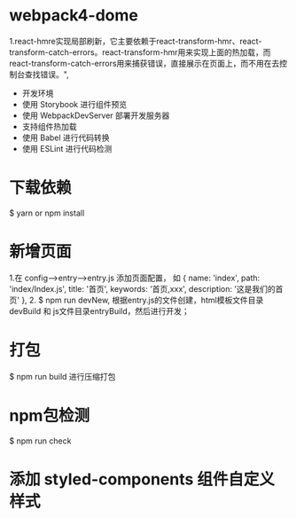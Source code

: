 # webpack4-dome
1.react-hmre实现局部刷新，它主要依赖于react-transform-hmr、react-transform-catch-errors。react-transform-hmr用来实现上面的热加载，而react-transform-catch-errors用来捕获错误，直接展示在页面上，而不用在去控制台查找错误。",

- 开发环境
- 使用 Storybook 进行组件预览
- 使用 WebpackDevServer 部署开发服务器
- 支持组件热加载
- 使用 Babel 进行代码转换
- 使用 ESLint 进行代码检测

# 下载依赖
$ yarn or npm install

# 新增页面
1.在 config-->entry-->entry.js 添加页面配置，
如 {
name: 'index',
path: 'index/Index.js',
title: '首页',
keywords: '首页,xxx',
description: '这是我们的首页'
},
2. $ npm run devNew, 根据entry.js的文件创建，html模板文件目录devBuild 和 js文件目录entryBuild，然后进行开发；

# 打包
$ npm run build 进行压缩打包

# npm包检测
$ npm run check

# 添加 styled-components 组件自定义样式
